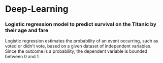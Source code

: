 # Deep-Learning

### Logistic regression model to predict survival on the Titanic by their age and fare
Logistic regression estimates the probability of an event occurring, such as voted or didn't vote, based on a given dataset of independent variables. Since the outcome is a probability, the dependent variable is bounded between 0 and 1.

